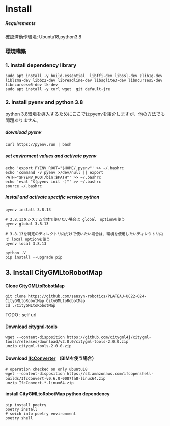# Install

##### Requirements
確認済動作環境: Ubuntu18,python3.8

### 環境構築
### 1. install dependency library
```
sudo apt install -y build-essential  libffi-dev libssl-dev zlib1g-dev liblzma-dev libbz2-dev libreadline-dev libsqlite3-dev libncurses5-dev libncursesw5-dev tk-dev  
sudo apt install -y curl wget  git default-jre
```
### 2. install pyenv and python 3.8 
python 3.8環境を導入するためにここではpyenvを紹介しますが、他の方法でも問題ありません。

##### download pyenv
````
curl https://pyenv.run | bash
````

##### set envirnment values and activate pyenv
````
echo 'export PYENV_ROOT="$HOME/.pyenv"' >> ~/.bashrc
echo 'command -v pyenv >/dev/null || export PATH="$PYENV_ROOT/bin:$PATH"' >> ~/.bashrc
echo 'eval "$(pyenv init -)"' >> ~/.bashrc
source ~/.bashrc
````

##### install and activate specific version python
````
pyenv install 3.8.13
````
````
# 3.8.13をシステム全体で使いたい場合は global　optionを使う
pyenv global 3.8.13

# 3.8.13を特定のディレクトリ内だけで使いたい場合は、環境を使用したいディレクトリ内で local optionを使う
pyenv local 3.8.13

python -V
pip install --upgrade pip
````

## 3. Install CityGMLtoRobotMap 
#### Clone CityGMLtoRobotMap
````
git clone https://github.com/sensyn-robotics/PLATEAU-UC22-024-CityGMLtoRobotMap CityGMLtoRobotMap
cd ./CityGMLtoRobotMap
````
TODO : self url 

#### Download [citygml-tools](https://github.com/citygml4j/citygml-tools)
````
wget --content-disposition https://github.com/citygml4j/citygml-tools/releases/download/v2.0.0/citygml-tools-2.0.0.zip
unzip citygml-tools-2.0.0.zip
````

#### Download [IfcConverter](https://blenderbim.org/docs-python/ifcconvert/installation.html) （BIMを使う場合）
````
# operation checked on only ubuntu18 
wget --content-disposition https://s3.amazonaws.com/ifcopenshell-builds/IfcConvert-v0.6.0-0087fa8-linux64.zip
unzip IfcConvert-*-linux64.zip
````

#### install CityGMLtoRobotMap python dependency 

````
pip install poetry
poetry install
# swich into poetry environment
poetry shell
````
   



